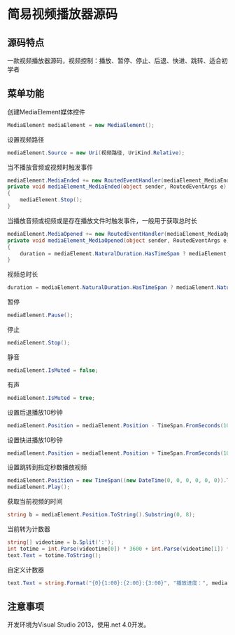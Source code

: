 # 简易视频播放器源码

## 源码特点

一款视频播放器源码，视频控制：播放、暂停、停止、后退、快进、跳转、适合初学者

## 菜单功能

创建MediaElement媒体控件
```csharp
MediaElement mediaElement = new MediaElement();
```
设置视频路径
```csharp
mediaElement.Source = new Uri(视频路径, UriKind.Relative);
```
当不播放音频或视频时触发事件
```csharp
mediaElement.MediaEnded += new RoutedEventHandler(mediaElement_MediaEnded);
private void mediaElement_MediaEnded(object sender, RoutedEventArgs e)
{
    mediaElement.Stop();
}
```
当播放音频或视频或是存在播放文件时触发事件，一般用于获取总时长
```csharp
mediaElement.MediaOpened += new RoutedEventHandler(mediaElement_MediaOpened);
private void mediaElement_MediaOpened(object sender, RoutedEventArgs e)
{
    duration = mediaElement.NaturalDuration.HasTimeSpan ? mediaElement.NaturalDuration.TimeSpan : TimeSpan.FromMilliseconds(0);
}
```
视频总时长
```csharp
duration = mediaElement.NaturalDuration.HasTimeSpan ? mediaElement.NaturalDuration.TimeSpan : TimeSpan.FromMilliseconds(0);
```
暂停
```csharp
mediaElement.Pause();
```
停止
```csharp
mediaElement.Stop();
```
静音
```csharp
mediaElement.IsMuted = false;
```
有声
```csharp
mediaElement.IsMuted = true;
```
设置后退播放10秒钟
```csharp
mediaElement.Position = mediaElement.Position - TimeSpan.FromSeconds(10);
```
设置快进播放10秒钟
```csharp
mediaElement.Position = mediaElement.Position + TimeSpan.FromSeconds(10);
```
设置跳转到指定秒数播放视频
```csharp
mediaElement.Position = new TimeSpan((new DateTime(0, 0, 0, 0, 0, 0)).Ticks);
mediaElement.Play();
```
获取当前视频的时间
```csharp
string b = mediaElement.Position.ToString().Substring(0, 8);
```
当前转为计数器
```csharp
string[] videotime = b.Split(':');
int totime = int.Parse(videotime[0]) * 3600 + int.Parse(videotime[1]) * 60 + int.Parse(videotime[2]);
text.Text = totime.ToString();
```
自定义计数器
```csharp
text.Text = string.Format("{0}{1:00}:{2:00}:{3:00}", "播放进度：", mediaElement.Position.Hours, mediaElement.Position.Minutes, mediaElement.Position.Seconds);
```

## 注意事项
开发环境为Visual Studio 2013，使用.net 4.0开发。


